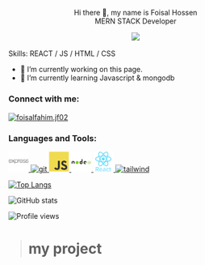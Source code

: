 <p align='center'>
   Hi there 👋, my name is Foisal Hossen
  <br />
 MERN STACK Developer
</p>
<p align='center'>
<img src='https://cdn1.vectorstock.com/i/thumb-large/80/25/programmer-flat-color-icon-vector-38028025.jpg'>
</p>

Skills:  REACT / JS / HTML / CSS

- 🔭 I’m currently working on this page. 
- 🌱 I’m currently learning Javascript & mongodb 
<h3 align="left">Connect with me:</h3>
<p align="left">
<a href="https://fb.com/foisalfahim.jf02" target="blank"><img align="center" src="https://raw.githubusercontent.com/rahuldkjain/github-profile-readme-generator/master/src/images/icons/Social/facebook.svg" alt="foisalfahim.jf02" height="30" width="40" /></a>
</p>

<h3 align="left">Languages and Tools:</h3>
<p align="left"> <a href="https://expressjs.com" target="_blank" rel="noreferrer"> <img src="https://raw.githubusercontent.com/devicons/devicon/master/icons/express/express-original-wordmark.svg" alt="express" width="40" height="40"/> </a> <a href="https://git-scm.com/" target="_blank" rel="noreferrer"> <img src="https://www.vectorlogo.zone/logos/git-scm/git-scm-icon.svg" alt="git" width="40" height="40"/> </a> <a href="https://developer.mozilla.org/en-US/docs/Web/JavaScript" target="_blank" rel="noreferrer"> <img src="https://raw.githubusercontent.com/devicons/devicon/master/icons/javascript/javascript-original.svg" alt="javascript" width="40" height="40"/> </a> <a href="https://nodejs.org" target="_blank" rel="noreferrer"> <img src="https://raw.githubusercontent.com/devicons/devicon/master/icons/nodejs/nodejs-original-wordmark.svg" alt="nodejs" width="40" height="40"/> </a> <a href="https://reactjs.org/" target="_blank" rel="noreferrer"> <img src="https://raw.githubusercontent.com/devicons/devicon/master/icons/react/react-original-wordmark.svg" alt="react" width="40" height="40"/> </a> <a href="https://tailwindcss.com/" target="_blank" rel="noreferrer"> <img src="https://www.vectorlogo.zone/logos/tailwindcss/tailwindcss-icon.svg" alt="tailwind" width="40" height="40"/> </a> </p>




[![Top Langs](https://github-readme-stats.vercel.app/api/top-langs/?username=foisal-hossen)](https://github.com/anuraghazra/github-readme-stats)

![GitHub stats](https://github-readme-stats.vercel.app/api?username=foisal-hossen&show_icons=true)  

![Profile views](https://gpvc.arturio.dev/foisal-hossen)  


> # my project




